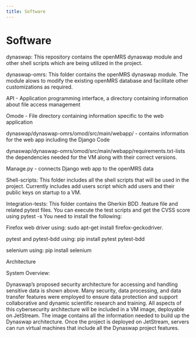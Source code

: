 ```yaml
---
title: Software
---
```


# <i class="fas fa-tools"></i>Software

dynaswap: This repository contains the openMRS dynaswap module and other shell scripts which are being utilized in the project.

dynaswap-omrs: This folder contains the openMRS dynaswap module. The module alows to modify the existing openMRS database and facilitate other customizations as required.

  API - Application programming interface, a directory containing information about file access management

  Omode - File directory containing information specific to the web application

  dynaswap/dynaswap-omrs/omod/src/main/webapp/ - contains information for the web app including the Django Code

  dynaswap/dynaswap-omrs/omod/src/main/webapp/requirements.txt-lists the dependencies needed for the VM 
  along with their correct versions.

  Manage.py - connects Django web app to the openMRS data

Shell-scripts: This folder includes all the shell scripts that will be used in the project. Currently includes add users script which add users and their public keys on startup to a VM.

Integration-tests: This folder contains the Gherkin BDD .feature file and related pytest files. You can execute the test scripts and get the CVSS score using pytest -s You need to install the following:

Firefox web driver using: sudo apt-get install firefox-geckodriver.

pytest and pytest-bdd using: pip install pytest pytest-bdd

selenium using: pip install selenium


Architecture

System Overview:

Dynaswap’s proposed security architecture for accessing and handling sensitive data is shown above. Many security, data processing, and data transfer features were employed to ensure data protection and support collaborative and dynamic scientific research and training. All aspects of this cybersecurity architecture will be included in a VM image, deployable on JetStream. The image contains all the information needed to build up the Dynaswap architecture. Once the project is deployed on JetStream, servers can run virtual machines that include all the Dynaswap project features.


<!-- section break -->
<!-- section break -->
<!-- section break -->